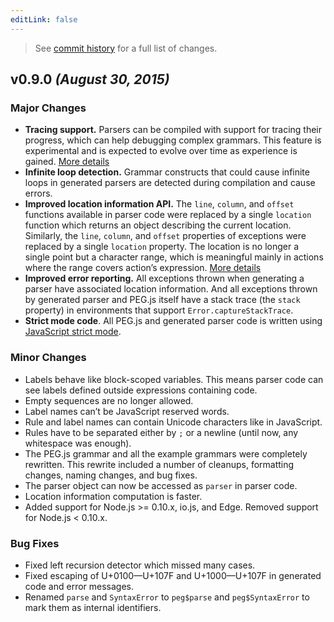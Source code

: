 ```yaml
---
editLink: false
---
```


> See [commit history](https://github.com/pegjs/pegjs/compare/v0.8.0...v0.9.0) for a full list of changes.

## v0.9.0 _(August 30, 2015)_

### Major Changes

* **Tracing support.** Parsers can be compiled with support for tracing their progress, which can help debugging complex grammars. This feature is experimental and is expected to evolve over time as experience is gained. [More details](https://github.com/pegjs/pegjs/commit/da57118a43a904f753d44d407994cf0b36358adc)
* **Infinite loop detection.** Grammar constructs that could cause infinite loops in generated parsers are detected during compilation and cause errors.
* **Improved location information API.** The `line`, `column`, and `offset` functions available in parser code were replaced by a single `location` function which returns an object describing the current location. Similarly, the `line`, `column`, and `offset` properties of exceptions were replaced by a single `location` property. The location is no longer a single point but a character range, which is meaningful mainly in actions where the range covers action’s expression. [More details](https://github.com/pegjs/pegjs/compare/e75f21dc8f0e66b3d87c4c19b3fcb8f89d9c3acd...eaca5f0acf97b66ef141fed84aa95d4e72e33757)
* **Improved error reporting.** All exceptions thrown when generating a parser have associated location information. And all exceptions thrown by generated parser and PEG.js itself have a stack trace (the `stack` property) in environments that support `Error.captureStackTrace`.
* **Strict mode code**. All PEG.js and generated parser code is written using [JavaScript strict mode](https://developer.mozilla.org/cs/docs/Web/JavaScript/Reference/Strict_mode).

### Minor Changes

* Labels behave like block-scoped variables. This means parser code can see labels defined outside expressions containing code.
* Empty sequences are no longer allowed.
* Label names can’t be JavaScript reserved words.
* Rule and label names can contain Unicode characters like in JavaScript.
* Rules have to be separated either by `;` or a newline (until now, any whitespace was enough).
* The PEG.js grammar and all the example grammars were completely rewritten. This rewrite included a number of cleanups, formatting changes, naming changes, and bug fixes.
* The parser object can now be accessed as `parser` in parser code.
* Location information computation is faster.
* Added support for Node.js >= 0.10.x, io.js, and Edge. Removed support for Node.js < 0.10.x.

### Bug Fixes

* Fixed left recursion detector which missed many cases.
* Fixed escaping of U+0100—U+107F and U+1000—U+107F in generated code and error messages.
* Renamed `parse` and `SyntaxError` to `peg$parse` and `peg$SyntaxError` to mark them as internal identifiers.
